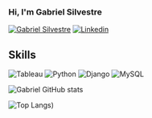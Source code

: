 ### Hi, I'm Gabriel Silvestre

[![Gabriel Silvestre](https://img.shields.io/static/v1?label=Gabriel%20Silvestre&message=CV&color=green)](https://sites.google.com/view/gabrielsilvestre/p%C3%A1gina-inicial)  [![Linkedin](https://img.shields.io/badge/LinkedIn-0077B5?style=for-the-badge&logo=linkedin&logoColor=white)](https://www.linkedin.com/in/gabrielsilves/)

## Skills
![Tableau](https://img.shields.io/badge/Tableau-E97627?style=for-the-badge&logo=Tableau&logoColor=white)
![Python](https://img.shields.io/badge/Python-3776AB?style=for-the-badge&logo=python&logoColor=white)
![Django](https://img.shields.io/badge/Django-092E20?style=for-the-badge&logo=django&logoColor=white)
![MySQL](https://img.shields.io/badge/MySQL-00000F?style=for-the-badge&logo=mysql&logoColor=white)

![Gabriel GitHub stats](https://github-readme-stats.vercel.app/api?username=gabrielsilves&show_icons=true&theme=transparent&count_private=true)

![Top Langs](https://github-readme-stats.vercel.app/api/top-langs/?username=gabrielsilves&hide_progress=false&count_private=true))





